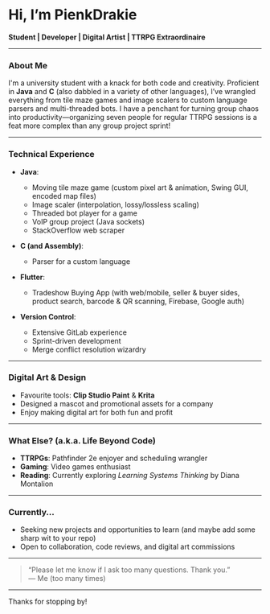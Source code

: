 # Hi, I’m PienkDrakie

**Student | Developer | Digital Artist | TTRPG Extraordinaire**

---

### About Me

I'm a university student with a knack for both code and creativity. Proficient in **Java** and **C** (also dabbled in a variety of other languages), I’ve wrangled everything from tile maze games and image scalers to custom language parsers and multi-threaded bots. I have a penchant for turning group chaos into productivity—organizing seven people for regular TTRPG sessions is a feat more complex than any group project sprint!

---

### Technical Experience

- **Java**:  
  - Moving tile maze game (custom pixel art & animation, Swing GUI, encoded map files)
  - Image scaler (interpolation, lossy/lossless scaling)
  - Threaded bot player for a game  
  - VoIP group project (Java sockets)
  - StackOverflow web scraper

- **C (and Assembly)**:  
  - Parser for a custom language

- **Flutter**:  
  - Tradeshow Buying App (with web/mobile, seller & buyer sides, product search, barcode & QR scanning, Firebase, Google auth)

- **Version Control**:  
  - Extensive GitLab experience  
  - Sprint-driven development  
  - Merge conflict resolution wizardry

---

### Digital Art & Design

- Favourite tools: **Clip Studio Paint** & **Krita**
- Designed a mascot and promotional assets for a company
- Enjoy making digital art for both fun and profit

---

### What Else? (a.k.a. Life Beyond Code)

- **TTRPGs**: Pathfinder 2e enjoyer and scheduling wrangler
- **Gaming**: Video games enthusiast
- **Reading**: Currently exploring _Learning Systems Thinking_ by Diana Montalion

---

### Currently...

- Seeking new projects and opportunities to learn (and maybe add some sharp wit to your repo)
- Open to collaboration, code reviews, and digital art commissions

---

> “Please let me know if I ask too many questions. Thank you.”  
> — Me (too many times)

---

Thanks for stopping by!
